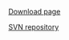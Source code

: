 [Download page](http://freearc.org/Download.aspx)

[SVN repository](https://freearc.svn.sourceforge.net/svnroot/freearc)